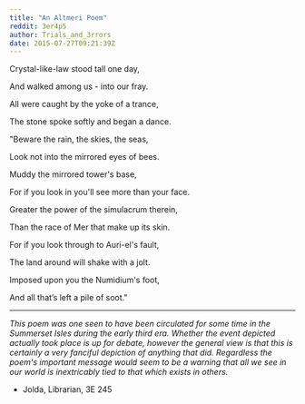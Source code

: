 ```yaml
---
title: "An Altmeri Poem"
reddit: 3er4p5
author: Trials_and_3rrors
date: 2015-07-27T09:21:39Z
---
```


Crystal-like-law stood tall one day,

And walked among us - into our fray.

All were caught by the yoke of a trance,

The stone spoke softly and began a dance.

"Beware the rain, the skies, the seas,

Look not into the mirrored eyes of bees.

Muddy the mirrored tower's base,

For if you look in you'll see more than your face.

Greater the power of the simulacrum therein,

Than the race of Mer that make up its skin.

For if you look through to Auri-el's fault,

The land around will shake with a jolt.

Imposed upon you the Numidium's foot,

And all that’s left a pile of soot."

----------------------------------------------------------------------------------------------------------------

*This poem was one seen to have been circulated for some time in the Summerset Isles during the early third era. Whether the event depicted actually took place is up for debate, however the general view is that this is certainly a very fanciful depiction of anything that did. Regardless the poem's important message would seem to be a warning that all we see in our world is inextricably tied to that which exists in others.*

- Jolda, Librarian, 3E 245
